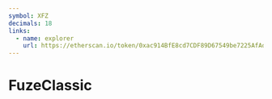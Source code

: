 ```yaml
---
symbol: XFZ
decimals: 18
links:
  - name: explorer
    url: https://etherscan.io/token/0xac914BfE8cd7CDF89D67549be7225AfAd83E147C
---
```


# FuzeClassic
